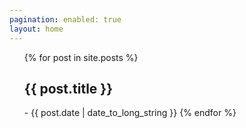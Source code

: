 ```yaml
---
pagination: enabled: true
layout: home
---
```



<ul>
  {% for post in site.posts %}
    <a>
      <h2 href= "https://pepper-boi.github.io{{ post.url }}">
        {{ post.title }}
      </h2>
      - <time datetime="{{ post.date | date: "%Y-%m-%d" }}">{{ post.date | date_to_long_string }}</time>
    </a>
  {% endfor %}
</ul>
